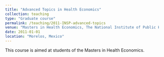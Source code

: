 ```yaml
---
title: "Advanced Topics in Health Economics"
collection: teaching
type: "Graduate course"
permalink: /teaching/2011-INSP-advanced-topics
venue: "Masters in Health Economics, The National Institute of Public Health of Mexico (INSP)"
date: 2011-01-01
location: "Morelos, Mexico"
---
```


This course is aimed at students of the Masters in Health Economics.
